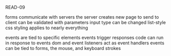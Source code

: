 READ-09

forms communicate with servers
the server creates new page to send to client
can be validated with parameters
input type can be changed
list-style
css styling applies to nearly everything

events are tied to specific elements
events trigger responses
code can run in response to events
dom and event listeners act as event handlers
events can be tied to forms, the mouse, and keyboard strokes
